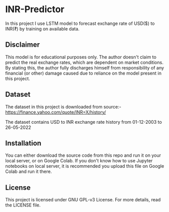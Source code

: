 # INR-Predictor

In this project I use LSTM model to forecast exchange rate of USD($) to INR(₹) by training on available data.

## Disclaimer

This model is for educational purposes only. The author doesn't claim to predict the real exchange rates, which are dependent on market conditions. By stating this, the author fully discharges himself from responsibility of any financial (or other) damage caused due to reliance on the model present in this project.

## Dataset

The dataset in this project is downloaded from source:- https://finance.yahoo.com/quote/INR=X/history/

The dataset contains USD to INR exchange rate history from 01-12-2003 to 26-05-2022

## Installation

You can either download the source code from this repo and run it on your local server, or on Google Colab. If you don't know how to use Jupyter notebooks on local server, it is recommended you upload this file on Google Colab and run it there.

## License

This project is licensed under GNU GPL-v3 License. For more details, read the LICENSE file.
